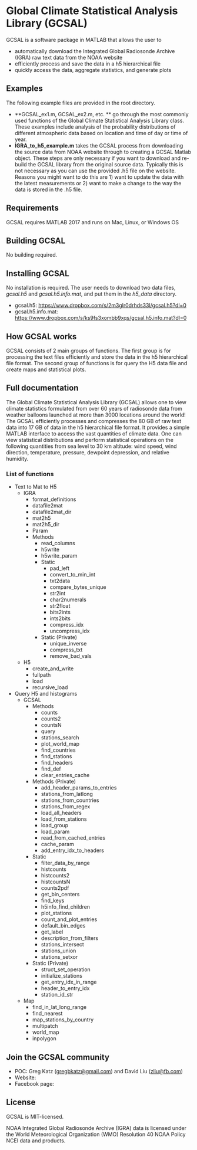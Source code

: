 # Global Climate Statistical Analysis Library (GCSAL)
GCSAL is a software package in MATLAB that allows the user to
- automatically download the Integrated Global Radiosonde Archive (IGRA) raw
text data from the NOAA website
- efficiently process and save the data in a h5 hierarchical file
- quickly access the data, aggregate statistics, and generate plots

## Examples
The following example files are provided in the root directory.  
* **GCSAL_ex1.m, GCSAL_ex2.m, etc. ** go through the most commonly used functions
of the Global Climate Statistical Analysis Library class. These examples include
analysis of the probability distributions of different atmospheric data based on
location and time of day or time of year.
* **IGRA_to_h5_example.m** takes the GCSAL process from downloading the source
data from NOAA website through to creating a GCSAL Matlab object.  These steps
are only necessary if you want to download and re-build the GCSAL library from
the original source data. Typically this is not necessary as you can use the
provided .h5 file on the website. Reasons you might want to do this are 1) want
to update the data with the latest measurements or 2) want to make a change to the
way the data is stored in the .h5 file.

## Requirements
GCSAL requires MATLAB 2017 and runs on Mac, Linux, or Windows OS

## Building GCSAL
No building required.

## Installing GCSAL
No installation is required.  The user needs to download two data files,
*gcsal.h5* and *gcsal.h5.info.mat*, and put them in the *h5_data* directory.
- gcsal.h5: https://www.dropbox.com/s/2m3glr0drhds33l/gcsal.h5?dl=0
- gcsal.h5.info.mat: https://www.dropbox.com/s/ks9fs3xombb9xqs/gcsal.h5.info.mat?dl=0

## How GCSAL works
GCSAL consists of 2 main groups of functions.  The first group is for processing
the text files efficiently and store the data in the h5 hierarchical file
format.  The second group of functions is for query the H5 data file and create
maps and statistical plots.

## Full documentation
The Global Climate Statistical Analysis Library (GCSAL) allows one to view
climate statistics formulated from over 60 years of radiosonde data from weather
balloons launched at more than 3000 locations around the world! The GCSAL efficiently
processes and compresses the 80 GB of raw text data into 17 GB of data in the h5
hierarchical file format. It provides a simple MATLAB interface to access the
vast quantities of climate data. One can view statistical distributions and
perform statistical operations on the following quantities from sea level to
30 km altitude: wind speed, wind direction, temperature, pressure, dewpoint
depression, and relative humidity.

### List of functions
- Text to Mat to H5
  - IGRA
    - format_definitions
    - datafile2mat
    - datafile2mat_dir
    - mat2h5
    - mat2h5_dir
    - Param
    - Methods
      - read_columns
      - h5write
      - h5write_param
      - Static
        - pad_left
        - convert_to_min_int
        - txt2data
        - compare_bytes_unique
        - str2int
        - char2numerals
        - str2float
        - bits2ints
        - ints2bits
        - compress_idx
        - uncompress_idx
      - Static (Private)
        - unique_inverse
        - compress_txt
        - remove_bad_vals
  - H5
    - create_and_write
    - fullpath
    - load
    - recursive_load
- Query H5 and histograms
  - GCSAL
    - Methods
      - counts
      - counts2
      - countsN
      - query
      - stations_search
      - plot_world_map
      - find_countries
      - find_stations
      - find_headers
      - find_def
      - clear_entries_cache
    - Methods (Private)
      - add_header_params_to_entries
      - stations_from_latlong
      - stations_from_countries
      - stations_from_regex
      - load_all_headers
      - load_from_stations
      - load_group
      - load_param
      - read_from_cached_entries
      - cache_param
      - add_entry_idx_to_headers
    - Static
      - filter_data_by_range
      - histcounts
      - histcounts2
      - histcountsN
      - counts2pdf
      - get_bin_centers
      - find_keys
      - h5info_find_children
      - plot_stations
      - count_and_plot_entries
      - default_bin_edges
      - get_label
      - description_from_filters
      - stations_intersect
      - stations_union
      - stations_setxor
    - Static (Private)
      - struct_set_operation
      - initialize_stations
      - get_entry_idx_in_range
      - header_to_entry_idx
      - station_id_str
  - Map
    - find_in_lat_long_range
    - find_nearest
    - map_stations_by_country
    - multipatch
    - world_map
    - inpolygon


## Join the GCSAL community
* POC: Greg Katz (<gregbkatz@gmail.com>) and David Liu (<zliu@fb.com>)
* Website:
* Facebook page:

## License
GCSAL is MIT-licensed.

NOAA Integrated Global Radiosonde Archive (IGRA) data is licensed under the
World Meteorological Organization (WMO) Resolution 40 NOAA Policy NCEI data and
products.
